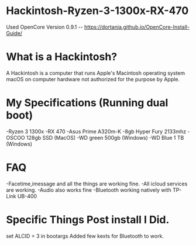 # Hackintosh-Ryzen-3-1300x-RX-470

Used OpenCore Version 0.9.1 --
https://dortania.github.io/OpenCore-Install-Guide/ 

# What is a Hackintosh?
A Hackintosh is a computer that runs Apple's Macintosh operating system macOS on computer hardware not authorized for the purpose by Apple.

# My Specifications (Running dual boot)
-Ryzen 3 1300x
-RX 470
-Asus Prime A320m-K
-8gb Hyper Fury 2133mhz
-OSCOO 128gb SSD (MacOS)
-WD green 500gb (Windows)
-WD Blue 1 TB (Windows)

# FAQ
-Facetime,imessage and all the things are working fine.
-All icloud services are working.
-Audio also works fine
-Bluetooth working natively with TP-Link UB-400

# Specific Things Post install I Did.

set ALCID = 3 in bootargs 
Added few kexts for Bluetooth to work.



